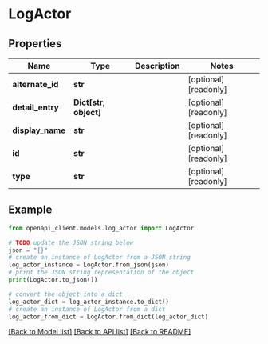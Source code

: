 # LogActor


## Properties

Name | Type | Description | Notes
------------ | ------------- | ------------- | -------------
**alternate_id** | **str** |  | [optional] [readonly] 
**detail_entry** | **Dict[str, object]** |  | [optional] [readonly] 
**display_name** | **str** |  | [optional] [readonly] 
**id** | **str** |  | [optional] [readonly] 
**type** | **str** |  | [optional] [readonly] 

## Example

```python
from openapi_client.models.log_actor import LogActor

# TODO update the JSON string below
json = "{}"
# create an instance of LogActor from a JSON string
log_actor_instance = LogActor.from_json(json)
# print the JSON string representation of the object
print(LogActor.to_json())

# convert the object into a dict
log_actor_dict = log_actor_instance.to_dict()
# create an instance of LogActor from a dict
log_actor_from_dict = LogActor.from_dict(log_actor_dict)
```
[[Back to Model list]](../README.md#documentation-for-models) [[Back to API list]](../README.md#documentation-for-api-endpoints) [[Back to README]](../README.md)


